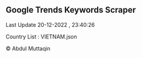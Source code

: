 

## Google Trends Keywords Scraper 
 
Last Update 20-12-2022 , 23:40:26

Country List :
VIETNAM.json



© Abdul Muttaqin 
